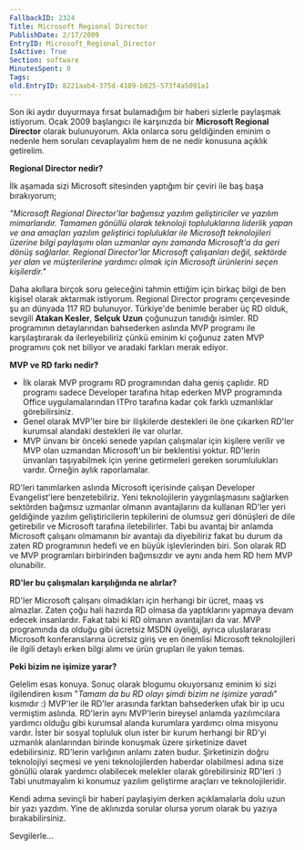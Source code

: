 ```yaml
---
FallbackID: 2324
Title: Microsoft Regional Director
PublishDate: 2/17/2009
EntryID: Microsoft_Regional_Director
IsActive: True
Section: software
MinutesSpent: 0
Tags: 
old.EntryID: 8221aab4-375d-4109-b025-573f4a5091a1
---
```

Son iki aydır duyurmaya fırsat bulamadığım bir haberi sizlerle paylaşmak
istiyorum. Ocak 2009 başlangıcı ile karşınızda bir **Microsoft Regional
Director** olarak bulunuyorum. Akla onlarca soru geldiğinden eminim o
nedenle hem soruları cevaplayalım hem de ne nedir konusuna açıklık
getirelim.

**Regional Director nedir?**

İlk aşamada sizi Microsoft sitesinden yaptığım bir çeviri ile baş başa
bırakıyorum;

*"Microsoft Regional Director'lar bağımsız yazılım geliştiriciler ve
yazılım mimarlarıdır. Tamamen gönüllü olarak teknoloji topluluklarına
liderlik yapan ve ana amaçları yazılım geliştirici topluluklar ile
Microsoft teknolojileri üzerine bilgi paylaşımı olan uzmanlar aynı
zamanda Microsoft'a da geri dönüş sağlarlar. Regional Director'lar
Microsoft çalışanları değil, sektörde yer alan ve müşterilerine yardımcı
olmak için Microsoft ürünlerini seçen kişilerdir."*

Daha akıllara birçok soru geleceğini tahmin ettiğim için birkaç bilgi de
ben kişisel olarak aktarmak istiyorum. Regional Director programı
çerçevesinde şu an dünyada 117 RD bulunuyor. Türkiye'de benimle beraber
üç RD olduk, sevgili **Atakan Kesler**, **Selçuk Uzun** çoğunuzun
tanıdığı isimler. RD programının detaylarından bahsederken aslında MVP
programı ile karşılaştırarak da ilerleyebiliriz çünkü eminim ki çoğunuz
zaten MVP programını çok net biliyor ve aradaki farkları merak ediyor.

**MVP ve RD farkı nedir?**

-   İlk olarak MVP programı RD programından daha geniş çaplıdır. RD
    programı sadece Developer tarafına hitap ederken MVP programında
    Office uygulamalarından ITPro tarafına kadar çok farklı uzmanlıklar
    görebilirsiniz.
-   Genel olarak MVP'ler bire bir ilişkilerde destekleri ile öne
    çıkarken RD'ler kurumsal alandaki destekleri ile var olurlar.
-   MVP ünvanı bir önceki senede yapılan çalışmalar için kişilere
    verilir ve MVP olan uzmandan Microsoft'un bir beklentisi yoktur.
    RD'lerin ünvanları taşıyabilmek için yerine getirmeleri gereken
    sorumlulukları vardır. Örneğin aylık raporlamalar.

RD'leri tanımlarken aslında Microsoft içerisinde çalışan Developer
Evangelist'lere benzetebiliriz. Yeni teknolojilerin yaygınlaşmasını
sağlarken sektörden bağımsız uzmanlar olmanın avantajlarını da kullanan
RD'ler yeri geldiğinde yazılım geliştiricilerin tepkilerini de olumsuz
geri dönüşleri de dile getirebilir ve Microsoft tarafına iletebilirler.
Tabi bu avantaj bir anlamda Microsoft çalışanı olmamanın bir avantajı da
diyebiliriz fakat bu durum da zaten RD programının hedefi ve en büyük
işlevlerinden biri. Son olarak RD ve MVP programları birbirinden
bağımsızdır ve aynı anda hem RD hem MVP olunabilir.

**RD'ler bu çalışmaları karşılığında ne alırlar?**

RD'ler Microsoft çalışanı olmadıkları için herhangi bir ücret, maaş vs
almazlar. Zaten çoğu hali hazırda RD olmasa da yaptıklarını yapmaya
devam edecek insanlardır. Fakat tabi ki RD olmanın avantajları da var.
MVP programında da olduğu gibi ücretsiz MSDN üyeliği, ayrıca
uluslararası Microsoft konferanslarına ücretsiz giriş ve en önemlisi
Microsoft teknolojileri ile ilgili detaylı erken bilgi alımı ve ürün
grupları ile yakın temas.

**Peki bizim ne işimize yarar?**

Gelelim esas konuya. Sonuç olarak blogumu okuyorsanız eminim ki sizi
ilgilendiren kısım "*Tamam da bu RD olayı şimdi bizim ne işimize
yaradı*" kısmıdır :) MVP'ler ile RD'ler arasında farktan bahsederken
ufak bir ip ucu vermiştim aslında. RD'lerin aynı MVP'lerin bireysel
anlamda yazılımcılara yardımcı olduğu gibi kurumsal alanda kurumlara
yardımcı olma misyonu vardır. İster bir sosyal topluluk olun ister bir
kurum herhangi bir RD'yi uzmanlık alanlarından birinde konuşmak üzere
şirketinize davet edebilirsiniz. RD'lerin varlığının anlamı zaten budur.
Şirketinizin doğru teknolojiyi seçmesi ve yeni teknolojilerden haberdar
olabilmesi adına size gönüllü olarak yardımcı olabilecek melekler olarak
görebilirsiniz RD'leri :) Tabi unutmayalım ki konumuz yazılım geliştirme
araçları ve teknolojileridir.

Kendi adıma sevinçli bir haberi paylaşiyim derken açıklamalarla dolu
uzun bir yazı yazdım. Yine de aklınızda sorular olursa yorum olarak bu
yazıya bırakabilirsiniz.

Sevgilerle...


